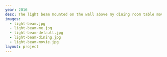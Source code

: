 ```yaml
---
year: 2016
desc: The light beam mounted on the wall above my dining room table moves on an axis to support dining and movie modes.
images:
  - light-beam.jpg
  - light-beam-me.jpg
  - light-beam-default.jpg
  - light-beam-dining.jpg
  - light-beam-movie.jpg
layout: project
---
```

